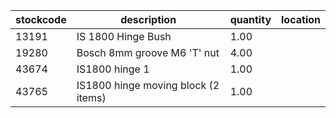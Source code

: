|stockcode|description|quantity|location|
|---------|-----------|--------|--------|
|13191|IS 1800 Hinge Bush|1.00||
|19280|Bosch 8mm groove M6 'T' nut|4.00||
|43674|IS1800 hinge 1|1.00||
|43765|IS1800 hinge moving block (2 items)|1.00||
